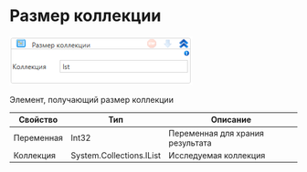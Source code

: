 # Размер коллекции

![](../../../../resources/activities/extra/t1/collections/image-460.png)

Элемент, получающий размер коллекции

| Свойство   | Тип                      | Описание                         |
| ---------- | ------------------------ | -------------------------------- |
| Переменная | Int32                    | Переменная для храния результата |
| Коллекция  | System.Collections.IList | Исследуемая коллекция            |

